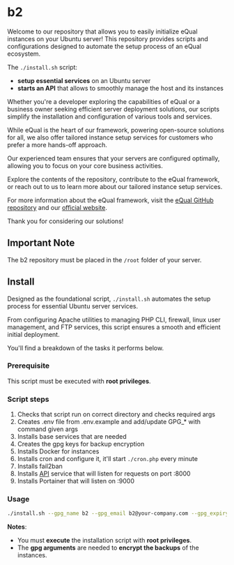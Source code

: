 # b2

Welcome to our repository that allows you to easily initialize eQual instances on your Ubuntu server!
This repository provides scripts and configurations designed to automate the setup process of an eQual ecosystem.

The `./install.sh` script:
  - **setup essential services** on an Ubuntu server
  - **starts an API** that allows to smoothly manage the host and its instances

Whether you're a developer exploring the capabilities of eQual or a business owner seeking efficient server deployment
solutions, our scripts simplify the installation and configuration of various tools and services.

While eQual is the heart of our framework, powering open-source solutions for all, we also offer tailored instance setup
services for customers who prefer a more hands-off approach.

Our experienced team ensures that your servers are configured optimally, allowing you to focus on your core business
activities.

Explore the contents of the repository, contribute to the eQual framework, or reach out to us to learn more about our
tailored instance setup services.

For more information about the eQual framework,
visit the [eQual GitHub repository](https://github.com/equalframework/equal) and
our [official website](https://equal.run/).

Thank you for considering our solutions!

## Important Note

The b2 repository must be placed in the `/root` folder of your server.

## Install

Designed as the foundational script, `./install.sh` automates the setup process for essential Ubuntu server services.

From configuring Apache utilities to managing PHP CLI, firewall, linux user management, and FTP services, this script ensures a smooth and efficient initial deployment.

You'll find a breakdown of the tasks it performs below.

### Prerequisite

This script must be executed with **root privileges**.

### Script steps

1. Checks that script run on correct directory and checks required args
2. Creates .env file from .env.example and add/update GPG_* with command given args
3. Installs base services that are needed
4. Creates the gpg keys for backup encryption
5. Installs Docker for instances
6. Installs cron and configure it, it'll start `./cron.php` every minute
7. Installs fail2ban
8. Installs [API](./README_API.md) service that will listen for requests on port :8000
9. Installs Portainer that will listen on :9000

### Usage

```bash
./install.sh --gpg_name b2 --gpg_email b2@your-company.com --gpg_expiry_date 0 --gpg_passphrase thepassword1234
```

**Notes**:
  - You must **execute** the installation script with **root privileges**.
  - The **gpg arguments** are needed  to **encrypt the backups** of the instances.
